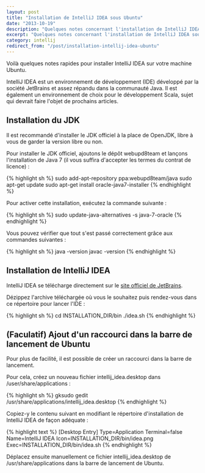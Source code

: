 ```yaml
---
layout: post
title: "Installation de IntelliJ IDEA sous Ubuntu"
date: "2013-10-19"
description: "Quelques notes concernant l'installation de IntelliJ IDEA sous Ubuntu : installation du JDK, de l'IDE et ajout d'un raccourci dans la barre de lancement de Unity."
excerpt: "Quelques notes concernant l'installation de IntelliJ IDEA sous Ubuntu : installation du JDK, de l'IDE et ajout d'un raccourci dans la barre de lancement."
category: intellij
redirect_from: "/post/installation-intellij-idea-ubuntu"
---
```


Voilà quelques notes rapides pour installer IntelliJ IDEA sur votre machine Ubuntu.

IntelliJ IDEA est un environnement de développement (IDE) développé par la société JetBrains et assez répandu dans la communauté Java. Il est également un environnement de choix pour le développement Scala, sujet qui devrait faire l'objet de prochains articles.

## Installation du JDK

Il est recommandé d'installer le JDK officiel à la place de OpenJDK, libre à vous de garder la version libre ou non.

Pour installer le JDK officiel, ajoutons le dépôt webupd8team et lançons l'installation de Java 7 (il vous suffira d'accepter les termes du contrat de licence) :

{% highlight sh %}
sudo add-apt-repository ppa:webupd8team/java
sudo apt-get update
sudo apt-get install oracle-java7-installer
{% endhighlight %}

Pour activer cette installation, exécutez la commande suivante :

{% highlight sh %}
sudo update-java-alternatives -s java-7-oracle
{% endhighlight %}

Vous pouvez vérifier que tout s'est passé correctement grâce aux commandes suivantes :

{% highlight sh %}
java -version
javac -version
{% endhighlight %}

## Installation de IntelliJ IDEA

IntelliJ IDEA se télécharge directement sur le [site officiel de JetBrains](http://www.jetbrains.com/idea/download/ "Téléchargement de IntelliJ IDEA").

Dézippez l'archive téléchargée où vous le souhaitez puis rendez-vous dans ce répertoire pour lancer l'IDE :

{% highlight sh %}
cd INSTALLATION_DIR/bin
./idea.sh
{% endhighlight %}

## (Faculatif) Ajout d'un raccourci dans la barre de lancement de Ubuntu

Pour plus de facilité, il est possible de créer un raccourci dans la barre de lancement.

Pour cela, créez un nouveau fichier intellij_idea.desktop dans /user/share/applications :

{% highlight sh %}
gksudo gedit /usr/share/applications/intellij_idea.desktop
{% endhighlight %}

Copiez-y le contenu suivant en modifiant le répertoire d'installation de IntelliJ IDEA de façon adéquate :

{% highlight text %}
[Desktop Entry]
Type=Application
Terminal=false
Name=IntelliJ IDEA
Icon=INSTALLATION_DIR/bin/idea.png
Exec=INSTALLATION_DIR/bin/idea.sh
{% endhighlight %}

Déplacez ensuite manuellement ce fichier intellij_idea.desktop de /usr/share/applications dans la barre de lancement de Ubuntu.

